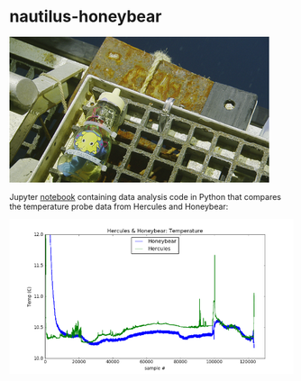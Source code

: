 # nautilus-honeybear

<img src="pics/hbs.png">

Jupyter <a href="index.ipynb">notebook</a> containing data analysis code in Python that compares the temperature probe data from Hercules and Honeybear:

<img src="pics/overlay.png">
